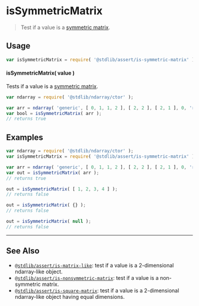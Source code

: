 <!--

@license Apache-2.0

Copyright (c) 2018 The Stdlib Authors.

Licensed under the Apache License, Version 2.0 (the "License");
you may not use this file except in compliance with the License.
You may obtain a copy of the License at

   http://www.apache.org/licenses/LICENSE-2.0

Unless required by applicable law or agreed to in writing, software
distributed under the License is distributed on an "AS IS" BASIS,
WITHOUT WARRANTIES OR CONDITIONS OF ANY KIND, either express or implied.
See the License for the specific language governing permissions and
limitations under the License.

-->

# isSymmetricMatrix

> Test if a value is a [symmetric matrix][symmetric-matrix].

<section class="usage">

## Usage

```javascript
var isSymmetricMatrix = require( '@stdlib/assert/is-symmetric-matrix' );
```

#### isSymmetricMatrix( value )

Tests if a value is a [symmetric matrix][symmetric-matrix].

```javascript
var ndarray = require( '@stdlib/ndarray/ctor' );

var arr = ndarray( 'generic', [ 0, 1, 1, 2 ], [ 2, 2 ], [ 2, 1 ], 0, 'row-major' );
var bool = isSymmetricMatrix( arr );
// returns true
```

</section>

<!-- /.usage -->

<section class="examples">

## Examples

<!-- eslint no-undef: "error" -->

```javascript
var ndarray = require( '@stdlib/ndarray/ctor' );
var isSymmetricMatrix = require( '@stdlib/assert/is-symmetric-matrix' );

var arr = ndarray( 'generic', [ 0, 1, 1, 2 ], [ 2, 2 ], [ 2, 1 ], 0, 'row-major' );
var out = isSymmetricMatrix( arr );
// returns true

out = isSymmetricMatrix( [ 1, 2, 3, 4 ] );
// returns false

out = isSymmetricMatrix( {} );
// returns false

out = isSymmetricMatrix( null );
// returns false
```

</section>

<!-- /.examples -->

<!-- Section for related `stdlib` packages. Do not manually edit this section, as it is automatically populated. -->

<section class="related">

* * *

## See Also

-   <span class="package-name">[`@stdlib/assert/is-matrix-like`][@stdlib/assert/is-matrix-like]</span><span class="delimiter">: </span><span class="description">test if a value is a 2-dimensional ndarray-like object.</span>
-   <span class="package-name">[`@stdlib/assert/is-nonsymmetric-matrix`][@stdlib/assert/is-nonsymmetric-matrix]</span><span class="delimiter">: </span><span class="description">test if a value is a non-symmetric matrix.</span>
-   <span class="package-name">[`@stdlib/assert/is-square-matrix`][@stdlib/assert/is-square-matrix]</span><span class="delimiter">: </span><span class="description">test if a value is a 2-dimensional ndarray-like object having equal dimensions.</span>

</section>

<!-- /.related -->

<!-- Section for all links. Make sure to keep an empty line after the `section` element and another before the `/section` close. -->

<section class="links">

[symmetric-matrix]: https://en.wikipedia.org/wiki/Symmetric_matrix

<!-- <related-links> -->

[@stdlib/assert/is-matrix-like]: https://github.com/stdlib-js/stdlib/tree/develop/lib/node_modules/%40stdlib/assert/is-matrix-like

[@stdlib/assert/is-nonsymmetric-matrix]: https://github.com/stdlib-js/stdlib/tree/develop/lib/node_modules/%40stdlib/assert/is-nonsymmetric-matrix

[@stdlib/assert/is-square-matrix]: https://github.com/stdlib-js/stdlib/tree/develop/lib/node_modules/%40stdlib/assert/is-square-matrix

<!-- </related-links> -->

</section>

<!-- /.links -->
